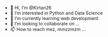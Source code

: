 - 👋 Hi, I’m @Kirtan26
- 👀 I’m interested in Python and Data Science
- 🌱 I’m currently learning web development
- 💞️ I’m looking to collaborate on ...
- 📫 How to reach mez, mmzzmzm ...

<!---
Kirtan26/Kirtan26 is a ✨ special ✨ repository because its `README.md` (this file) appears on your GitHub profile.
You can click the Preview link to take a look at your changes.
--->
